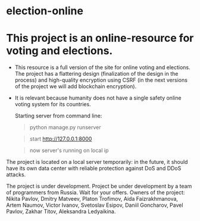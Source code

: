 # election-online
This project is an online-resource for voting and elections. 
============================================================

 + This resource is a full version of the site for online voting and elections. The project has a flattering design (finalization of the design in the process) and high-quality encryption using CSRF (in the next versions of the project we will add blockchain encryption).
 
 + It is relevant because humanity does not have a single safety online voting system for its countries.
  
 
   Starting server from command line:
   > python manage.py runserver
   
   > start http://127.0.0.1:8000
   
   > now server's running on local ip
 
  
  The project is located on a local server temporarily: in the future, it should have its own data center with reliable protection against DoS and DDoS attacks.
  
  
  The project is under development. Project be under development by a team of programmers from Russia. Wait for your offers. Owners of the project: Nikita Pavlov, Dmitry Matveev, Platon Trofimov, Aida Faizrakhmanova, Artem Naumov, Victor Ivanov, Svetoslav Esipov, Daniil Goncharov, Pavel Pavlov, Zakhar Titov, Aleksandra Ledyaikina. 
